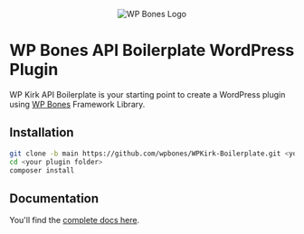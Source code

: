 <p align="center">
  <img src="https://github.com/wpbones/WPBones/assets/432181/13e0e825-9b0d-44c2-a77d-1baad88a1070" alt="WP Bones Logo" />
</p>

# WP Bones API Boilerplate WordPress Plugin

WP Kirk API Boilerplate is your starting point to create a WordPress plugin using [WP Bones](https://wpbones.vercel.app/) Framework Library.

## Installation

```bash
git clone -b main https://github.com/wpbones/WPKirk-Boilerplate.git <your plugin folder>
cd <your plugin folder>
composer install
```

## Documentation

You'll find the [complete docs here](https://wpbones.vercel.app/docs).
